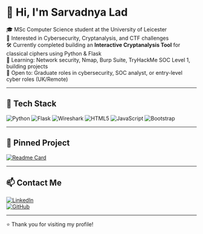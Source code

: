 # 👋 Hi, I'm Sarvadnya Lad

🎓 MSc Computer Science student at the University of Leicester  
🔐 Interested in Cybersecurity, Cryptanalysis, and CTF challenges  
🛠️ Currently completed building an **Interactive Cryptanalysis Tool** for classical ciphers using Python & Flask  
🌱 Learning: Network security, Nmap, Burp Suite, TryHackMe SOC Level 1, building projects  
💼 Open to: Graduate roles in cybersecurity, SOC analyst, or entry-level cyber roles (UK/Remote)

---

## 🧰 Tech Stack
![Python](https://img.shields.io/badge/-Python-3776AB?style=flat-square&logo=python&logoColor=white)
![Flask](https://img.shields.io/badge/-Flask-000000?style=flat-square&logo=flask)
![Wireshark](https://img.shields.io/badge/-Wireshark-1679A7?style=flat-square&logo=wireshark&logoColor=white)
![HTML5](https://img.shields.io/badge/-HTML5-E34F26?style=flat-square&logo=html5&logoColor=white)
![JavaScript](https://img.shields.io/badge/-JavaScript-F7DF1E?style=flat-square&logo=javascript&logoColor=black)
![Bootstrap](https://img.shields.io/badge/-Bootstrap-563D7C?style=flat-square&logo=bootstrap&logoColor=white)

---

## 📌 Pinned Project

[![Readme Card](https://github-readme-stats.vercel.app/api/pin/?username=sarvadnyalad&repo=Cryptanalysis-and-cryptography-of-classical-ciphers)](https://github.com/sarvadnyalad/Cryptanalysis-and-cryptography-of-classical-ciphers)

---

## 📫 Contact Me

[![LinkedIn](https://img.shields.io/badge/-LinkedIn-blue?style=flat-square&logo=linkedin&logoColor=white)](https://www.linkedin.com/in/sarvadnya-lad-23793421b/)  
[![GitHub](https://img.shields.io/badge/-GitHub-black?style=flat-square&logo=github&logoColor=white)](https://github.com/sarvadnyalad)

---

⭐️ Thank you for visiting my profile!
